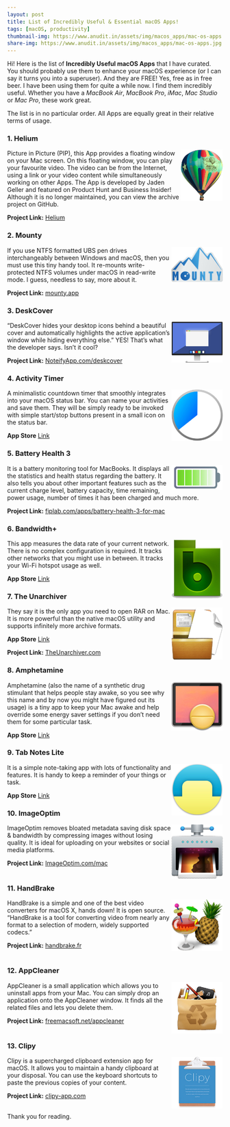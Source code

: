 ```yaml
---
layout: post
title: List of Incredibly Useful & Essential macOS Apps!
tags: [macOS, productivity]
thumbnail-img: https://www.anudit.in/assets/img/macos_apps/mac-os-apps.jpg
share-img: https://www.anudit.in/assets/img/macos_apps/mac-os-apps.jpg
---
```


Hi! Here is the list of __Incredibly Useful macOS Apps__ that I have curated. You should probably use them to enhance your macOS experience (or I can say it turns you into a superuser). And they are FREE! Yes, free as in free beer. I have been using them for quite a while now. I find them incredibly useful. Whether you have a _MacBook Air_, _MacBook Pro_, _iMac_, _Mac Studio_ or _Mac Pro_, these work great.

The list is in no particular order. All Apps are equally great in their relative terms of usage.

<h3>1. Helium</h3>

<img src="/assets/img/macos_apps/helium.jpg" height="120" width="98" align="right" alt="Helium">

Picture in Picture (PIP), this App provides a floating window on your Mac screen. On this floating window, you can play your favourite video. The video can be from the Internet, using a link or your video content while simultaneously working on other Apps. The App is developed by Jaden Geller and featured on Product Hunt and Business Insider! Although it is no longer maintained, you can view the archive project on GitHub.

__Project Link:__ [Helium](https://github.com/JadenGeller/Helium)


<h3>2. Mounty</h3>

<img src="/assets/img/macos_apps/mounty.jpg" height="82" width="120" align="right" alt="Mounty">

If you use NTFS formatted UBS pen drives interchangeably between Windows and macOS, then you must use this tiny handy tool. It re-mounts write-protected NTFS volumes under macOS in read-write mode. I guess, needless to say, more about it.

__Project Link:__ [mounty.app](https://mounty.app/)


<h3>3. DeskCover</h3>

<img src="/assets/img/macos_apps/deskcover.jpg" height="95" width="120" align="right" alt="DeskCover">

“DeskCover hides your desktop icons behind a beautiful cover and automatically highlights the active application’s window while hiding everything else.” YES! That’s what the developer says. Isn’t it cool?

__Project Link:__ [NoteifyApp.com/deskcover](http://www.noteifyapp.com/deskcover/)


<h3>4. Activity Timer</h3>

<img src="/assets/img/macos_apps/activitytimer.jpg" height="120" width="120" align="right" alt="Activity Timer">

A minimalistic countdown timer that smoothly integrates into your macOS status bar. You can name your activities and save them. They will be simply ready to be invoked with simple start/stop buttons present in a small icon on the status bar.

__App Store__ [Link](https://itunes.apple.com/us/app/activity-timer/id808647808)


<h3>5. Battery Health 3</h3>

<img src="/assets/img/macos_apps/batteryhealth3.jpg" height="59" width="120" align="right" alt="Battery Health 2">

It is a battery monitoring tool for MacBooks. It displays all the statistics and health status regarding the battery. It also tells you about other important features such as the current charge level, battery capacity, time remaining, power usage, number of times it has been charged and much more.

__Project Link:__ [fiplab.com/apps/battery-health-3-for-mac](https://fiplab.com/apps/battery-health-3-for-mac)


<h3>6. Bandwidth+</h3>

<img src="/assets/img/macos_apps/bandwidth.jpg" height="137" width="120" align="right" alt="Bandwidth">

This app measures the data rate of your current network. There is no complex configuration is required.  It tracks other networks that you might use in between. It tracks your Wi-Fi hotspot usage as well.

__App Store__ [Link](https://itunes.apple.com/us/app/bandwidth/id490461369)


<h3>7. The Unarchiver</h3>

<img src="/assets/img/macos_apps/unarchiver.jpg" height="122" width="120" align="right" alt="The Unarchiver">

They say it is the only app you need to open RAR on Mac. It is more powerful than the native macOS utility and supports infinitely more archive formats.

__App Store__ [Link](https://itunes.apple.com/us/app/the-unarchiver/id425424353)

__Project Link:__ [TheUnarchiver.com](https://theunarchiver.com/)


<h3>8. Amphetamine</h3>

<img src="/assets/img/macos_apps/amphetamine.jpg" height="114" width="120" align="right" alt="Amphetamine">

Amphetamine (also the name of a synthetic drug stimulant that helps people stay awake, so you see why this name and by now you might have figured out its usage) is a tiny app to keep your Mac awake and help override some energy saver settings if you don’t need them for some particular task.

__App Store__ [Link](https://itunes.apple.com/app/amphetamine/id937984704)


<h3>9. Tab Notes Lite</h3>

<img src="/assets/img/macos_apps/tabsnotes.jpg" height="120" width="120" align="right" alt="Tab Notes Lite">

It is a simple note-taking app with lots of functionality and features. It is handy to keep a reminder of your things or task.

__App Store__ [Link](https://itunes.apple.com/us/app/tab-notes-lite/id410479438)


<h3>10. ImageOptim</h3>

<img src="/assets/img/macos_apps/imageoptim.jpg" height="127" width="120" align="right" alt="ImageOptim">

ImageOptim removes bloated metadata saving disk space & bandwidth by compressing images without losing quality. It is ideal for uploading on your websites or social media platforms.

__Project Link:__ [ImageOptim.com/mac](https://imageoptim.com/mac)<br><br>


<h3>11. HandBrake</h3>

<img src="/assets/img/macos_apps/handbrake.jpg" height="120" width="120" align="right" alt="HandBrake">

HandBrake is a simple and one of the best video converters for macOS X, hands down! It is open source. “HandBrake is a tool for converting video from nearly any format to a selection of modern, widely supported codecs.”

__Project Link:__ [handbrake.fr](https://handbrake.fr/)<br><br>


<h3>12. AppCleaner</h3>

<img src="/assets/img/macos_apps/appcleaner.jpg" height="120" width="120" align="right" alt="AppCleaner">

AppCleaner is a small application which allows you to uninstall apps from your Mac. You can simply drop an application onto the AppCleaner window. It finds all the related files and lets you delete them.

__Project Link:__ [freemacsoft.net/appcleaner](https://freemacsoft.net/appcleaner/)<br><br>


<h3>13. Clipy</h3>

<img src="/assets/img/macos_apps/clipy.jpg" height="120" width="120" align="right" alt="AppCleaner">

Clipy is a supercharged clipboard extension app for macOS. It allows you to maintain a handy clipboard at your disposal. You can use the keyboard shortcuts to paste the previous copies of your content.

__Project Link:__ [clipy-app.com](https://clipy-app.com/)<br><br>

Thank you for reading.